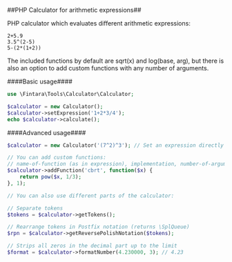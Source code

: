 ##PHP Calculator for arithmetic expressions##

PHP calculator which evaluates different arithmetic expressions:
```
2+5.9
3.5^(2-5)
5-(2*(1+2))
```

The included functions by default are sqrt(x) and log(base, arg), but
there is also an option to add custom functions with any number of arguments.

####Basic usage####
```php
use \Fintara\Tools\Calculator\Calculator;

$calculator = new Calculator();
$calculator->setExpression('1+2*3/4');
echo $calculator->calculate();
```

####Advanced usage####
```php
$calculator = new Calculator('(7^2)^3'); // Set an expression directly in constructor

// You can add custom functions:
// name-of-function (as in expression), implementation, number-of-arguments
$calculator->addFunction('cbrt', function($x) {
    return pow($x, 1/3);
}, 1);

// You can also use different parts of the calculator:

// Separate tokens
$tokens = $calculator->getTokens();

// Rearrange tokens in Postfix notation (returns \SplQueue)
$rpn = $calculator->getReversePolishNotation($tokens);

// Strips all zeros in the decimal part up to the limit
$format = $calculator->formatNumber(4.230000, 3); // 4.23
```